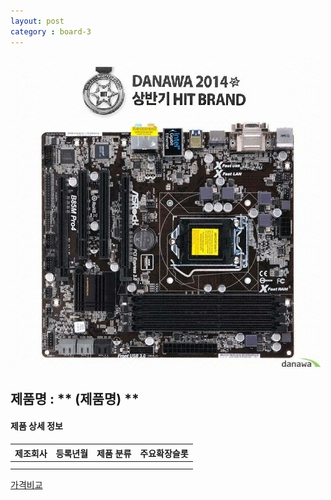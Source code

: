```yaml
---
layout: post
category : board-3
---
```


![alt text](https://github.com/kutchoiwjun92/kutchoiwjun92.github.com/blob/master/image/board-3.jpg?raw=true)

## 제품명 : ** (제품명)  **

#### 제품 상세 정보


제조회사  |  등록년월  |  제품 분류  |  주요확장슬롯  
--------- | ---------- | ----------- | --------------
          |            |             |              
|||


[가격비교](링크)
